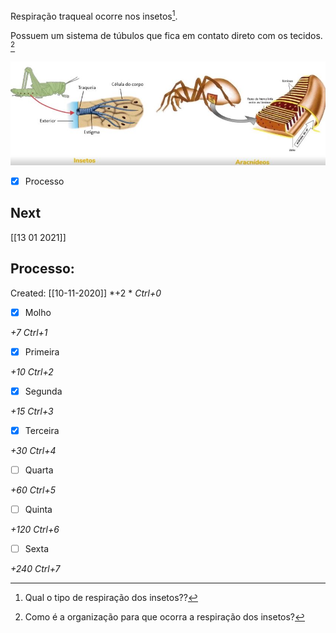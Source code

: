 Respiração traqueal ocorre nos insetos[^1].

[^1]: Qual o tipo de respiração dos insetos??

Possuem um sistema de túbulos que fica em contato direto com os tecidos. [^2]

[^2]: Como é a organização para que ocorra a respiração dos insetos?


![](Imagens/paste-21350282428417.jpg)


- [x] Processo 

## Next
[[13 01 2021]]
## Processo:
Created: [[10-11-2020]]
*+2 *  *Ctrl+0*
- [x] Molho  

*+7*  *Ctrl+1*

- [x] Primeira 

*+10*  *Ctrl+2*

- [x] Segunda

*+15*  *Ctrl+3*

- [x] Terceira 

*+30*  *Ctrl+4*

- [ ] Quarta 

*+60*  *Ctrl+5*

- [ ] Quinta 

*+120*  *Ctrl+6*

- [ ] Sexta 

*+240*  *Ctrl+7*

